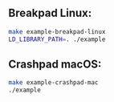 ## Breakpad Linux:

```sh
make example-breakpad-linux
LD_LIBRARY_PATH=. ./example
```

## Crashpad macOS:

```sh
make example-crashpad-mac
./example
```